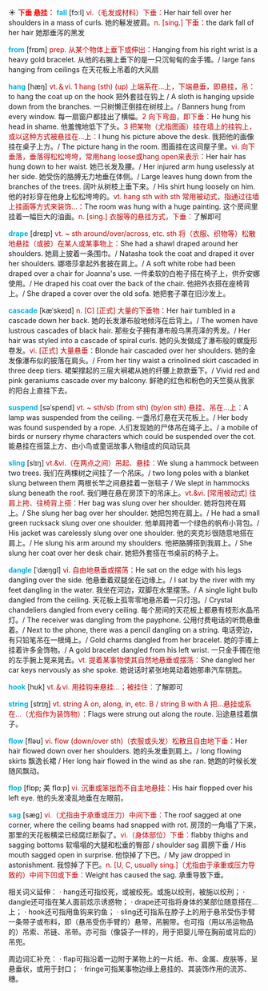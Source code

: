 ☀ <font color="red">**下垂 悬挂：**</font>
<font color="sky blue">**fall**</font> [fɔ:l] 
<font color="#c00000">vi.（毛发或材料）下垂：</font>Her hair fell over her shoulders in a mass of curls. 她的鬈发披肩。<font color="#c00000">n. [sing.] 下垂：</font>the dark fall of her hair 她那垂泻的黑发

<font color="sky blue">**from**</font> [frɒm] 
<font color="#c00000">prep. 从某个物体上垂下或伸出：</font>Hanging from his right wrist is a heavy gold bracelet. 从他的右腕上垂下的是一只沉甸甸的金手镯。/ large fans hanging from ceilings 在天花板上吊着的大风扇

<font color="sky blue">**hang**</font> [hæŋ] 
<font color="#c00000">vt.＆vi. 1 hang (sth) (up) 上端系在…上，下端悬垂，即悬挂，吊：</font>to hang the coat up on the hook 把外套挂在钩上 / A sloth is hanging upside down from the branches. 一只树懒正倒挂在树枝上。/ Banners hung from every window. 每一扇窗户都挂出了横幅。<font color="#c00000">2 向下弯曲，即下垂：</font>He hung his head in shame. 他羞愧地低下了头。<font color="#c00000">3 把某物（尤指图画）挂在墙上的挂钩上，或以这种方式被悬挂在…上：</font>I hung his picture above the desk. 我把他的画像挂在桌子上方。/ The picture hang in the room. 图画挂在这间屋子里。<font color="#c00000">vi. 向下垂落，垂落得松松垮垮，常用hang loose或hang open来表示：</font>Her hair has hung down to her waist. 她已长发及腰。/ Her injured arm hung uselessly at her side. 她受伤的胳膊无力地垂在体侧。/ Large leaves hung down from the branches of the trees. 阔叶从树枝上垂下来。/ His shirt hung loosely on him. 他的衬衫穿在他身上松松垮垮的。<font color="#c00000">vt. hang sth with sth 常用被动式，指通过往墙上挂画等方式来装饰…：</font>The room was hung with a huge painting. 这个房间里挂着一幅巨大的油画。<font color="#c00000">n. [sing.] 衣服等的悬挂方式，下垂：</font>了解即可
           
<font color="sky blue">**drape**</font> [dreɪp]
<font color="#c00000">vt. ~ sth around/over/across, etc. sth 将（衣服、织物等）松散地悬挂（或披）在某人或某事物上：</font>She had a shawl draped around her shoulders. 她肩上披着一条围巾。/ Natasha took the coat and draped it over her shoulders. 娜塔莎拿起外套披在肩上。/ A soft white robe had been draped over a chair for Joanna's use. 一件柔软的白袍子搭在椅子上，供乔安娜使用。/ He draped his coat over the back of the chair. 他把外衣搭在座椅背上。/ She draped a cover over the old sofa. 她把套子罩在旧沙发上。
           
<font color="sky blue">**cascade**</font> [kæˈskeɪd]
<font color="#c00000">n. [C] [正式] 大量的下垂物：</font>Her hair tumbled in a cascade down her back. 她的长发瀑布般地倾泻在后背上。/ The women have lustrous cascades of black hair. 那些女子拥有瀑布般乌黑亮泽的秀发。/ Her hair was styled into a cascade of spiral curls. 她的头发做成了瀑布般的螺旋形卷发。<font color="#c00000">vi. [正式] 大量悬垂：</font>Blonde hair cascaded over her shoulders. 她的金发像瀑布似的披落在肩头。/ From her tiny waist a crinolined skirt cascaded in three deep tiers. 裙架撑起的三层大裥裙从她的纤腰上款款垂下。/ Vivid red and pink geraniums cascade over my balcony. 鲜艳的红色和粉色的天竺葵从我家的阳台上直挂下去。

<font color="sky blue">**suspend**</font> [səˈspend]
<font color="#c00000">vt. ~ sth/sb (from sth) (by/on sth) 悬挂、吊在…上：</font>A lamp was suspended from the ceiling. 一盏吊灯悬在天花板上。/ Her body was found suspended by a rope. 人们发现她的尸体吊在绳子上。/ a mobile of birds or nursery rhyme characters which could be suspended over the cot. 能悬挂在摇篮上方、由小鸟或童谣故事人物组成的风动玩具           

<font color="sky blue">**sling**</font> [slɪŋ]
<font color="#c00000">vt.&vi.（在两点之间）吊起、悬挂：</font>We slung a hammock between two trees. 我们在两棵树之间挂了一个吊床。/ two long poles with a blanket slung between them 两根长竿之间悬挂着一张毯子 / We slept in hammocks slung beneath the roof. 我们睡在悬在房顶下的吊床上。<font color="#c00000">vt.&vi. [常用被动式] 往肩上挎、往椅背上搭：</font>Her bag was slung over her shoulder. 她将包挎在肩上。/ She slung her bag over her shoulder. 她把包挎在肩上。/ He had a small green rucksack slung over one shoulder. 他单肩挎着一个绿色的帆布小背包。/ His jacket was carelessly slung over one shoulder. 他的夹克衫很随意地搭在肩上。/ He slung his arm around my shoulders. 他把胳膊搭到我肩上。/ She slung her coat over her desk chair. 她把外套搭在书桌前的椅子上。

<font color="sky blue">**dangle**</font> [ˈdæŋgl]
<font color="#c00000">vi. 自由地悬垂或摆荡：</font>He sat on the edge with his legs dangling over the side. 他悬垂着双腿坐在边缘上。/ I sat by the river with my feet dangling in the water. 我坐在河边，双脚在水里摆荡。/ A single light bulb dangled from the ceiling. 天花板上孤零零地悬吊着一只灯泡。/ Crystal chandeliers dangled from every ceiling. 每个房间的天花板上都悬有枝形水晶吊灯。/ The receiver was dangling from the payphone. 公用付费电话的听筒悬垂着。/ Next to the phone, there was a pencil dangling on a string. 电话旁边，有只铅笔吊在一根绳上。/ Gold charms dangled from her bracelet. 她的手镯上挂着许多金饰物。/ A gold bracelet dangled from his left wrist. 一只金手镯在他的左手腕上晃来晃去。<font color="#c00000">vt. 提着某事物使其自然地悬垂或摆荡：</font>She dangled her car keys nervously as she spoke. 她说话时紧张地晃动着她那串汽车钥匙。

<font color="sky blue">**hook**</font> [hʊk] 
<font color="#c00000">vt.＆vi. 用挂钩来悬挂…；被挂住：</font>了解即可 

<font color="sky blue">**string**</font> [strɪŋ] 
<font color="#c00000">vt. string A on, along, in, etc. B / string B with A 把…悬挂或系在…（尤指作为装饰物）：</font>Flags were strung out along the route. 沿途悬挂着旗子。

<font color="sky blue">**flow**</font> [fləʊ] 
<font color="#c00000">vi. flow (down/over sth)（衣服或头发）松散且自由地下垂：</font>Her hair flowed down over her shoulders. 她的头发垂到肩上。/ long flowing skirts 飘逸长裙 / Her long hair flowed in the wind as she ran. 她跑的时候长发随风飘动。
          
<font color="sky blue">**flop**</font> [flɒp; 美 flɑ:p]
<font color="#c00000">vi. 沉重或笨拙而不自主地悬挂：</font>His hair flopped over his left eye. 他的头发凌乱地垂在左眼前。
           
<font color="sky blue">**sag**</font> [sæg]
<font color="#c00000">vi.（尤指由于承重或压力）中间下垂：</font>The roof sagged at one corner, where the ceiling beams had snapped with rot. 房顶的一角塌了下来，那里的天花板横梁已经腐烂断裂了。<font color="#c00000">vi.（身体部位）下垂：</font>flabby thighs and sagging bottoms 软塌塌的大腿和松垂的臀部 / shoulder sag 肩膀下垂 / His mouth sagged open in surprise. 他惊掉了下巴。/ My jaw dropped in astonishment. 我惊掉了下巴。<font color="#c00000">n. [U, C, usually sing.]（尤指由于承重或压力导致的）中间下凹或下垂：</font>Weight has caused the sag. 承重导致下垂。

相关词义延伸：
· hang还可指绞死，或被绞死。或施以绞刑，被施以绞刑；
· dangle还可指在某人面前炫示诱惑物；
· drape还可指将身体的某部位随意搭在…上；
· hook还可指用鱼钩来钓鱼；
· sling还可指系在脖子上的用于悬吊受伤手臂一条带子或布料，即（悬吊受伤手臂的）悬带，吊腕带。也可指（用以吊运物品的）吊索、吊链、吊带。亦可指（像袋子一样的，用于把婴儿带在胸前或背后的）吊兜。

周边词汇补充：
· flap可指沿着一边附于某物上的一片纸、布、金属、皮肤等，呈悬垂状，或用于封口；
· fringe可指某事物边缘上悬挂的、其装饰作用的流苏、穗。


